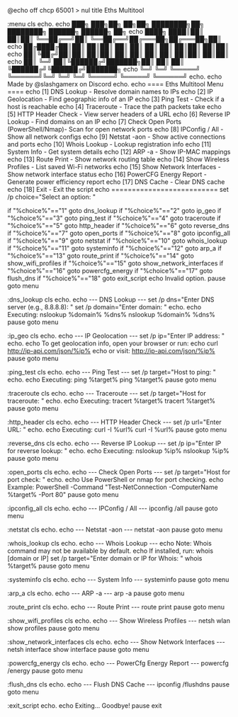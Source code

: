 @echo off
chcp 65001 > nul
title Eths Multitool

:menu
cls
echo.
echo ███╗   ███╗██╗   ██╗██╗  ████████╗██╗    ████████╗ ██████╗  ██████╗ ██╗
echo ████╗ ████║██║   ██║██║  ╚══██╔══╝██║    ╚══██╔══╝██╔═══██╗██╔═══██╗██║
echo ██╔████╔██║██║   ██║██║     ██║   ██║       ██║   ██║   ██║██║   ██║██║
echo ██║╚██╔╝██║██║   ██║██║     ██║   ██║       ██║   ██║   ██║██║   ██║██║
echo ██║ ╚═╝ ██║╚██████╔╝███████╗██║   ██║       ██║   ╚██████╔╝╚██████╔╝███████╗
echo ╚═╝     ╚═╝ ╚═════╝ ╚══════╝╚═╝   ╚═╝       ╚═╝    ╚═════╝  ╚═════╝ ╚══════╝
echo.
echo Made by @slashgamerx on Discord
echo.
echo ==== Eths Multitool Menu ====
echo [1] DNS Lookup                        - Resolve domain names to IPs
echo [2] IP Geolocation                    - Find geographic info of an IP
echo [3] Ping Test                         - Check if a host is reachable
echo [4] Traceroute                        - Trace the path packets take
echo [5] HTTP Header Check                   - View server headers of a URL
echo [6] Reverse IP Lookup                 - Find domains on an IP
echo [7] Check Open Ports (PowerShell/Nmap)- Scan for open network ports
echo [8] IPConfig / All                     - Show all network configs
echo [9] Netstat -aon                       - Show active connections and ports
echo [10] Whois Lookup                      - Lookup registration info
echo [11] System Info                       - Get system details
echo [12] ARP -a                            - Show IP-MAC mappings
echo [13] Route Print                       - Show network routing table
echo [14] Show Wireless Profiles            - List saved Wi-Fi networks
echo [15] Show Network Interfaces           - Show network interface status
echo [16] PowerCFG Energy Report            - Generate power efficiency report
echo [17] DNS Cache                         - Clear DNS cache
echo [18] Exit                              - Exit the script
echo ==========================
set /p choice="Select an option: "

if "%choice%"=="1" goto dns_lookup
if "%choice%"=="2" goto ip_geo
if "%choice%"=="3" goto ping_test
if "%choice%"=="4" goto traceroute
if "%choice%"=="5" goto http_header
if "%choice%"=="6" goto reverse_dns
if "%choice%"=="7" goto open_ports
if "%choice%"=="8" goto ipconfig_all
if "%choice%"=="9" goto netstat
if "%choice%"=="10" goto whois_lookup
if "%choice%"=="11" goto systeminfo
if "%choice%"=="12" goto arp_a
if "%choice%"=="13" goto route_print
if "%choice%"=="14" goto show_wifi_profiles
if "%choice%"=="15" goto show_network_interfaces
if "%choice%"=="16" goto powercfg_energy
if "%choice%"=="17" goto flush_dns
if "%choice%"=="18" goto exit_script
echo Invalid option.
pause
goto menu

:dns_lookup
cls
echo.
echo --- DNS Lookup ---
set /p dns="Enter DNS server (e.g., 8.8.8.8): "
set /p domain="Enter domain: "
echo.
echo Executing: nslookup %domain% %dns%
nslookup %domain% %dns%
pause
goto menu

:ip_geo
cls
echo.
echo --- IP Geolocation ---
set /p ip="Enter IP address: "
echo.
echo To get geolocation info, open your browser or run:
echo curl http://ip-api.com/json/%ip%
echo or visit: http://ip-api.com/json/%ip%
pause
goto menu

:ping_test
cls
echo.
echo --- Ping Test ---
set /p target="Host to ping: "
echo.
echo Executing: ping %target%
ping %target%
pause
goto menu

:traceroute
cls
echo.
echo --- Traceroute ---
set /p target="Host for traceroute: "
echo.
echo Executing: tracert %target%
tracert %target%
pause
goto menu

:http_header
cls
echo.
echo --- HTTP Header Check ---
set /p url="Enter URL: "
echo.
echo Executing: curl -I %url%
curl -I %url%
pause
goto menu

:reverse_dns
cls
echo.
echo --- Reverse IP Lookup ---
set /p ip="Enter IP for reverse lookup: "
echo.
echo Executing: nslookup %ip%
nslookup %ip%
pause
goto menu

:open_ports
cls
echo.
echo --- Check Open Ports ---
set /p target="Host for port check: "
echo.
echo Use PowerShell or nmap for port checking.
echo Example: PowerShell -Command "Test-NetConnection -ComputerName %target% -Port 80"
pause
goto menu

:ipconfig_all
cls
echo.
echo --- IPConfig / All ---
ipconfig /all
pause
goto menu

:netstat
cls
echo.
echo --- Netstat -aon ---
netstat -aon
pause
goto menu

:whois_lookup
cls
echo.
echo --- Whois Lookup ---
echo Note: Whois command may not be available by default.
echo If installed, run: whois [domain or IP]
set /p target="Enter domain or IP for Whois: "
whois %target%
pause
goto menu

:systeminfo
cls
echo.
echo --- System Info ---
systeminfo
pause
goto menu

:arp_a
cls
echo.
echo --- ARP -a ---
arp -a
pause
goto menu

:route_print
cls
echo.
echo --- Route Print ---
route print
pause
goto menu

:show_wifi_profiles
cls
echo.
echo --- Show Wireless Profiles ---
netsh wlan show profiles
pause
goto menu

:show_network_interfaces
cls
echo.
echo --- Show Network Interfaces ---
netsh interface show interface
pause
goto menu

:powercfg_energy
cls
echo.
echo --- PowerCfg Energy Report ---
powercfg /energy
pause
goto menu

:flush_dns
cls
echo.
echo --- Flush DNS Cache ---
ipconfig /flushdns
pause
goto menu

:exit_script
echo.
echo Exiting... Goodbye!
pause
exit

